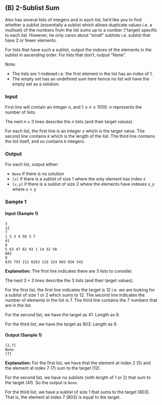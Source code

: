 ## (B) 2-Sublist Sum 

Alex has several lists of integers and in each list, he’d like you to find whether a sublist (essentially a sublist which allows duplicate values i.e. a multiset) of the numbers from the list sums up to a number ("target) specific to each list. However, he only cares about “small” sublists i.e. sublist that have 2 or fewer elements. 

For lists that have such a sublist, output the indices of the elements in the sublist in ascending order. For lists that don’t, output “None”.

Note: 
- The lists are 1-indexed i.e. the first element in the list has an index of 1.
- The empty set has an undefined sum here hence no list will have the empty set as a solution. 

### Input

First line will contain an integer $n$, and $1 \leq n \leq 1000$. $n$ represents the number of lists. 

The next $n \times 3$ lines describe the $n$ lists (and their target values).

For each list, the first line is an integer $x$ which is the target value. 
The second line contains $k$ which is the length of the list. 
The third line contains the list itself, and so contains $k$ integers. 

### Output

For each list, output either:
- `None` if there is no solution
- `[x]` if there is a sublist of size 1 where the only element has index $x$ 
- `[x,y]` if there is a sublist of size 2 where the elements have indexes $x, y$ where $x < y$

### Sample 1

#### Input (Sample 1)

```
3
12
7
1 5 3 4 50 3 7
41
9
5 63 47 82 93 1 14 32 56
803
9
835 793 212 6263 116 324 803 826 543
```

**Explanation:** The first line indicates there are 3 lists to consider.

The next $3 \times 3$ lines describe the 3 lists (and their target values).

For the first list, the first line indicates the target is 12 i.e. we are looking for a sublist of size 1 or 2 which sums to 12. The second line indicates the number of elements in the list is 7. The third line contains the 7 numbers that are in the list. 

For the second list, we have the target as 41. Length as 9. 

For the third list, we have the target as 803. Length as 9.

#### Output (Sample 1)

```
[2,7]
None
[7]
```

**Explanation:** For the first list, we have that the element at index 2 (5) and the element at index 7 (7) sum to the target (12). 

For the second list, we have no sublists (with length of 1 or 2) that sum to the target (41). So the output is `None`.

For the third list, we have a sublist of size 1 that sums to the target (803). That is, the element at index 7 (803) is equal to the target.
